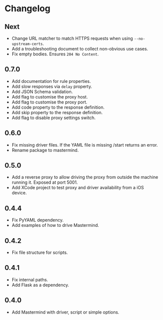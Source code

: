 # Changelog

## Next

* Change URL matcher to match HTTPS requests when using `--no-upstream-certs`.
* Add a troubleshooting document to collect non-obvious use cases.
* Fix empty bodies.  Ensures `204 No Content`.

## 0.7.0

* Add documentation for rule properties.
* Add slow responses via `delay` property.
* Add JSON Schema validation.
* Add flag to customise the proxy host.
* Add flag to customise the proxy port.
* Add code property to the response definition.
* Add skip property to the response definition.
* Add flag to disable proxy settings switch.

## 0.6.0

* Fix missing driver files.  If the YAML file is missing /start returns an error.
* Rename package to mastermind.

## 0.5.0

* Add a reverse proxy to allow driving the proxy from outside the machine running it.  Exposed at port 5001.
* Add XCode project to test proxy and driver availability from a iOS device.

## 0.4.4

* Fix PyYAML dependency.
* Add examples of how to drive Mastermind.

## 0.4.2

* Fix file structure for scripts.

## 0.4.1

* Fix internal paths.
* Add Flask as a dependency.

## 0.4.0

* Add Mastermind with driver, script or simple options.
